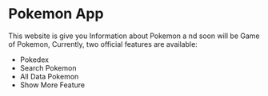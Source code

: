 # Pokemon App

This website is give you Information about Pokemon a nd soon will be Game of Pokemon,
Currently, two official features are available:

- Pokedex
- Search Pokemon
- All Data Pokemon
- Show More Feature
